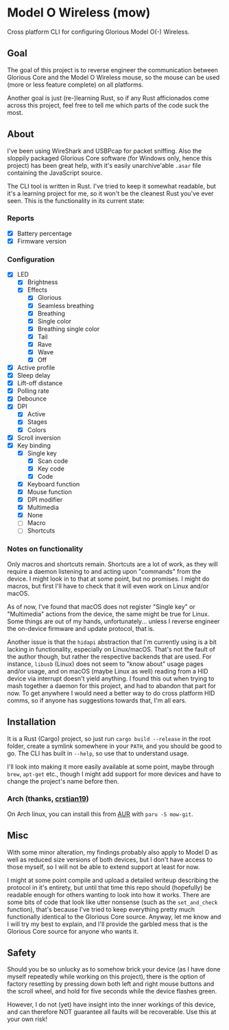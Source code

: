 # Model O Wireless (mow)
Cross platform CLI for configuring Glorious Model O(-) Wireless.

## Goal
The goal of this project is to reverse engineer the communication between Glorious Core and the Model O Wireless mouse, so the mouse can be used (more or less feature complete) on all platforms.

Another goal is just (re-)learning Rust, so if any Rust afficionados come across this project, feel free to tell me which parts of the code suck the most.

## About
I've been using WireShark and USBPcap for packet sniffing. Also the sloppily packaged Glorious Core software (for Windows only, hence this project) has been great help, with it's easily unarchive'able `.asar` file containing the JavaScript source.

The CLI tool is written in Rust. I've tried to keep it somewhat readable, but it's a learning project for me, so it won't be the cleanest Rust you've ever seen. This is the functionality in its current state:

### Reports
- [x] Battery percentage
- [x] Firmware version

### Configuration
- [x] LED
    - [x] Brightness
    - [x] Effects
        - [x] Glorious
        - [x] Seamless breathing
        - [x] Breathing
        - [x] Single color
        - [x] Breathing single color
        - [x] Tail
        - [x] Rave
        - [x] Wave
        - [x] Off
- [x] Active profile
- [x] Sleep delay
- [x] Lift-off distance
- [x] Polling rate
- [x] Debounce
- [x] DPI
    - [x] Active
    - [x] Stages
    - [x] Colors
- [x] Scroll inversion
- [x] Key binding
    - [x] Single key
        - [x] Scan code
        - [x] Key code
        - [x] Code
    - [x] Keyboard function
    - [x] Mouse function
    - [x] DPI modifier
    - [x] Multimedia
    - [x] None
    - [ ] Macro
    - [ ] Shortcuts

### Notes on functionality
Only macros and shortcuts remain. Shortcuts are a lot of work, as they will require a daemon listening to and acting upon "commands" from the device. I might look in to that at some point, but no promises. I might do macros, but first I'll have to check that it will even work on Linux and/or macOS.

As of now, I've found that macOS does not register "Single key" or "Multimedia" actions from the device, the same might be true for Linux. Some things are out of my hands, unfortunately... unless I reverse engineer the on-device firmware and update protocol, that is.

Another issue is that the `hidapi` abstraction that I'm currently using is a bit lacking in functionality, especially on Linux/macOS. That's not the fault of the author though, but rather the respective backends that are used. For instance, `libusb` (Linux) does not seem to "know about" usage pages and/or usage, and on macOS (maybe Linux as well) reading from a HID device via interrupt doesn't yield anything. I found this out when trying to mash together a daemon for this project, and had to abandon that part for now. To get anywhere I would need a better way to do cross platform HID comms, so if anyone has suggestions towards that, I'm all ears.

## Installation
It is a Rust (Cargo) project, so just run `cargo build --release` in the root folder, create a symlink somewhere in your `PATH`, and you should be good to go. The CLI has built in `--help`, so use that to understand usage.

I'll look into making it more easily available at some point, maybe through `brew`, `apt-get` etc., though I might add support for more devices and have to change the project's name before then.

### Arch (thanks, [crstian19](https://github.com/crstian19))
On Arch linux, you can install this from [AUR](https://aur.archlinux.org) with `paru -S mow-git`.

## Misc
With some minor alteration, my findings probably also apply to Model D as well as reduced size versions of both devices, but I don't have access to those myself, so I will not be able to extend support at least for now.

I might at some point compile and upload a detailed writeup describing the protocol in it's entirety, but until that time this repo should (hopefully) be readable enough for others wanting to look into how it works. There are some bits of code that look like utter nonsense (such as the `set_and_check` function), that's because I've tried to keep everything pretty much functionally identical to the Glorious Core source. Anyway, let me know and I will try my best to explain, and I'll provide the garbled mess that is the Glorious Core source for anyone who wants it.

## Safety
Should you be so unlucky as to somehow brick your device (as I have done myself repeatedly while working on this project), there is the option of factory resetting by pressing down both left and right mouse buttons and the scroll wheel, and hold for five seconds while the device flashes green.

However, I do not (yet) have insight into the inner workings of this device, and can therefore NOT guarantee all faults will be recoverable. Use this at your own risk!
